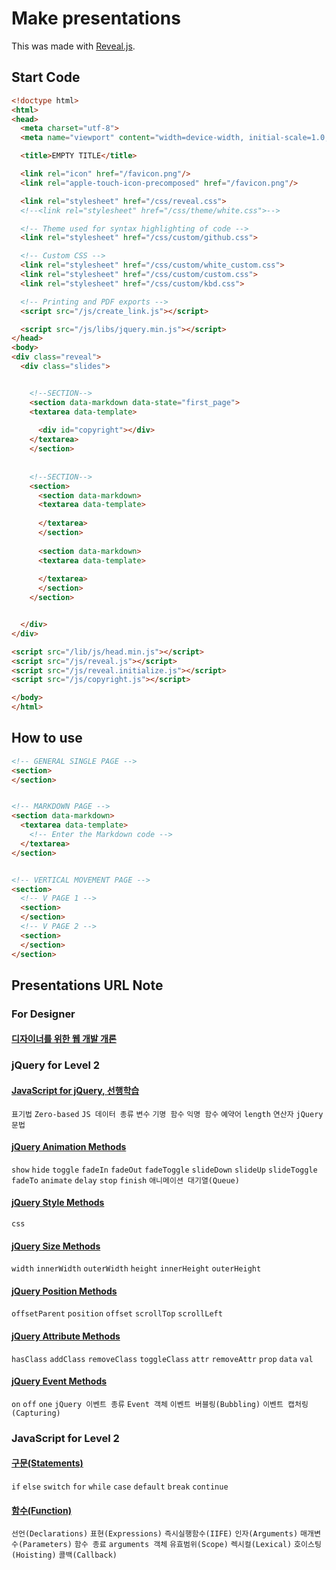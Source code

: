 # Make presentations

This was made with [Reveal.js](https://github.com/hakimel/reveal.js/).

## Start Code

```html
<!doctype html>
<html>
<head>
  <meta charset="utf-8">
  <meta name="viewport" content="width=device-width, initial-scale=1.0, maximum-scale=1.0, user-scalable=no">

  <title>EMPTY TITLE</title>

  <link rel="icon" href="/favicon.png"/>
  <link rel="apple-touch-icon-precomposed" href="/favicon.png"/>

  <link rel="stylesheet" href="/css/reveal.css">
  <!--<link rel="stylesheet" href="/css/theme/white.css">-->

  <!-- Theme used for syntax highlighting of code -->
  <link rel="stylesheet" href="/css/custom/github.css">

  <!-- Custom CSS -->
  <link rel="stylesheet" href="/css/custom/white_custom.css">
  <link rel="stylesheet" href="/css/custom/custom.css">
  <link rel="stylesheet" href="/css/custom/kbd.css">

  <!-- Printing and PDF exports -->
  <script src="/js/create_link.js"></script>

  <script src="/js/libs/jquery.min.js"></script>
</head>
<body>
<div class="reveal">
  <div class="slides">


    <!--SECTION-->
    <section data-markdown data-state="first_page">
    <textarea data-template>
    
      <div id="copyright"></div>
    </textarea>
    </section>
    
    
    <!--SECTION-->
    <section>
      <section data-markdown>
      <textarea data-template>
        
      </textarea>
      </section>
      
      <section data-markdown>
      <textarea data-template>
      
      </textarea>
      </section>
    </section>


  </div>
</div>

<script src="/lib/js/head.min.js"></script>
<script src="/js/reveal.js"></script>
<script src="/js/reveal.initialize.js"></script>
<script src="/js/copyright.js"></script>

</body>
</html>

```

## How to use

```html
<!-- GENERAL SINGLE PAGE -->
<section>
</section>


<!-- MARKDOWN PAGE -->
<section data-markdown>
  <textarea data-template>
    <!-- Enter the Markdown code -->
  </textarea>
</section>


<!-- VERTICAL MOVEMENT PAGE -->
<section>
  <!-- V PAGE 1 -->
  <section>
  </section>
  <!-- V PAGE 2 -->
  <section>
  </section>
</section>
```

## Presentations URL Note

### For Designer

#### [디자이너를 위한 웹 개발 개론](https://parkyoungwoong.github.io/setPresentation/presentations/special/for_designer/)

### jQuery for Level 2

#### [JavaScript for jQuery, 선행학습](https://parkyoungwoong.github.io/setPresentation/presentations/advanced/jquery/prior_learning)

`표기법` `Zero-based` `JS 데이터 종류` `변수` `기명 함수` `익명 함수` `예약어` `length` `연산자` `jQuery 문법`

#### [jQuery Animation Methods](https://parkyoungwoong.github.io/setPresentation/presentations/advanced/jquery/animation)

`show` `hide` `toggle` `fadeIn` `fadeOut` `fadeToggle` `slideDown` `slideUp` `slideToggle` `fadeTo` `animate` `delay` `stop` `finish` `애니메이션 대기열(Queue)`

#### [jQuery Style Methods](https://parkyoungwoong.github.io/setPresentation/presentations/advanced/jquery/style)

`css`

#### [jQuery Size Methods](https://parkyoungwoong.github.io/setPresentation/presentations/advanced/jquery/size)

`width` `innerWidth` `outerWidth` `height` `innerHeight` `outerHeight`

#### [jQuery Position Methods](https://parkyoungwoong.github.io/setPresentation/presentations/advanced/jquery/position)

`offsetParent` `position` `offset` `scrollTop` `scrollLeft`

#### [jQuery Attribute Methods](https://parkyoungwoong.github.io/setPresentation/presentations/advanced/jquery/attribute)

`hasClass` `addClass` `removeClass` `toggleClass` `attr` `removeAttr` `prop` `data` `val`

#### [jQuery Event Methods](https://parkyoungwoong.github.io/setPresentation/presentations/advanced/jquery/event)

`on` `off` `one` `jQuery 이벤트 종류` `Event 객체` `이벤트 버블링(Bubbling)` `이벤트 캡처링(Capturing)` 

### JavaScript for Level 2

#### [구문(Statements)](https://parkyoungwoong.github.io/setPresentation/presentations/advanced/javascript/statements)

`if` `else` `switch` `for` `while` `case` `default` `break` `continue`

#### [함수(Function)](https://parkyoungwoong.github.io/setPresentation/presentations/advanced/javascript/function)

`선언(Declarations)` `표현(Expressions)` `즉시실행함수(IIFE)` `인자(Arguments)` `매개변수(Parameters)` `함수 종료` `arguments 객체` `유효범위(Scope)` `렉시컬(Lexical)` `호이스팅(Hoisting)` `콜백(Callback)`